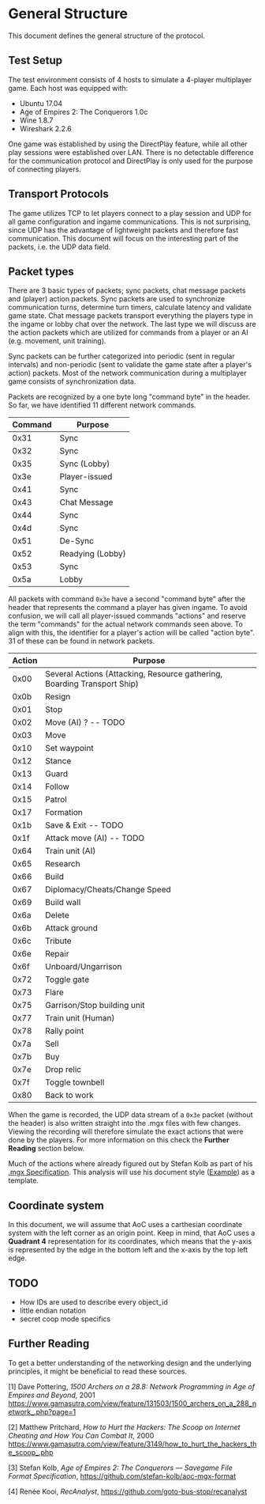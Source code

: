 # General Structure

This document defines the general structure of the protocol.

## Test Setup

The test environment consists of 4 hosts to simulate a 4-player multiplayer game. Each host was equipped with:

* Ubuntu 17.04
* Age of Empires 2: The Conquerors 1.0c
* Wine 1.8.7
* Wireshark 2.2.6

One game was established by using the DirectPlay feature, while all other play sessions were established over LAN. There is no detectable difference for the communication protocol and DirectPlay is only used for the purpose of connecting players.

## Transport Protocols

The game utilizes TCP to let players connect to a play session and UDP for all game configuration and ingame communications. This is not surprising, since UDP has the advantage of lightweight packets and therefore fast communication. This document will focus on the interesting part of the packets, i.e. the UDP data field.

## Packet types

There are 3 basic types of packets; sync packets, chat message packets and (player) action packets. Sync packets are used to synchronize communication turns, determine turn timers, calculate latency and validate game state. Chat message packets transport everything the players type in the ingame or lobby chat over the network. The last type we will discuss are the action packets which are utilized for commands from a player or an AI (e.g. movement, unit training).

Sync packets can be further categorized into periodic (sent in regular intervals) and non-periodic (sent to validate the game state after a player's action) packets. Most of the network communication during a multiplayer game consists of synchronization data.

Packets are recognized by a one byte long "command byte" in the header. So far, we have identified 11 different network commands.

Command | Purpose
--------|--------------
0x31    | Sync
0x32    | Sync
0x35    | Sync (Lobby)
0x3e    | Player-issued
0x41    | Sync
0x43    | Chat Message
0x44    | Sync
0x4d    | Sync
0x51    | De-Sync
0x52    | Readying (Lobby)
0x53    | Sync
0x5a    | Lobby

All packets with command `0x3e` have a second "command byte" after the header that represents the command a player has given ingame. To avoid confusion, we will call all player-issued commands "actions" and reserve the term "commands" for the actual network commands seen above. To align with this, the identifier for a player's action will be called "action byte". 31 of these can be found in network packets.

Action | Purpose
-------|------------
0x00   | Several Actions (Attacking, Resource gathering, Boarding Transport Ship)
0x0b   | Resign
0x01   | Stop
0x02   | Move (AI) ? -- TODO
0x03   | Move
0x10   | Set waypoint
0x12   | Stance
0x13   | Guard
0x14   | Follow
0x15   | Patrol
0x17   | Formation
0x1b   | Save & Exit -- TODO
0x1f   | Attack move (AI) -- TODO
0x64   | Train unit (AI)
0x65   | Research
0x66   | Build
0x67   | Diplomacy/Cheats/Change Speed
0x69   | Build wall
0x6a   | Delete
0x6b   | Attack ground
0x6c   | Tribute
0x6e   | Repair
0x6f   | Unboard/Ungarrison
0x72   | Toggle gate
0x73   | Flare
0x75   | Garrison/Stop building unit
0x77   | Train unit (Human)
0x78   | Rally point
0x7a   | Sell
0x7b   | Buy
0x7e   | Drop relic
0x7f   | Toggle townbell
0x80   | Back to work

When the game is recorded, the UDP data stream of a `0x3e` packet (without the header) is also written straight into the .mgx files with few changes. Viewing the recording will therefore simulate the exact actions that were done by the players. For more information on this check the **Further Reading** section below.

Much of the actions where already figured out by Stefan Kolb as part of his [.mgx Specification](https://github.com/stefan-kolb/aoc-mgx-format). This analysis will use his document style ([Example](https://github.com/stefan-kolb/aoc-mgx-format/blob/master/spec/body/actions/03-move.md)) as a template.

## Coordinate system

In this document, we will assume that AoC uses a carthesian coordinate system with the left corner as an origin point. Keep in mind, that AoC uses a **Quadrant 4** representation for its coordinates, which means that the y-axis is represented by the edge in the bottom left and the x-axis by the top left edge.

## TODO

- How IDs are used to describe every object_id
- little endian notation
- secret coop mode specifics

## Further Reading

To get a better understanding of the networking design and the underlying principles, it might be beneficial to read these sources.

[1] Dave Pottering, *1500 Archers on a 28.8: Network Programming in Age of Empires and Beyond*, 2001
https://www.gamasutra.com/view/feature/131503/1500_archers_on_a_288_network_.php?page=1

[2] Matthew Pritchard, *How to Hurt the Hackers: The Scoop on Internet Cheating and How You Can Combat It*, 2000
https://www.gamasutra.com/view/feature/3149/how_to_hurt_the_hackers_the_scoop_.php

[3] Stefan Kolb, *Age of Empires 2: The Conquerors — Savegame File Format Specification*,
https://github.com/stefan-kolb/aoc-mgx-format

[4] Renée Kooi, *RecAnalyst*, https://github.com/goto-bus-stop/recanalyst

